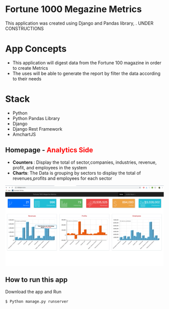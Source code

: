 # Fortune 1000 Megazine Metrics
This application  was created using Django and Pandas library, .   UNDER CONSTRUCTIONS




# App Concepts
<ul>

<li>This application will   digest data from the Fortune 100 magazine in order to create Metrics </li>
 <li>The uses will be able to generate the report by filter the data according to their needs </li>


</ul>


# Stack
<ul>

<li>Python</li>
 <li>Python Pandas Library </li>
 <li>Django </li>
  <li>Django Rest Framework </li>
  <li>AmchartJS</li>

</ul>


## Homepage - <b style='color:red'>Analytics Side</b>
<ul>
<li><b>Counters </b>: Display the total of sector,companies, industries, revenue, profit, and employees in the system  </li>

<li><b>Charts</b>: The Data is grouping by sectors to display the total of revenues,profits and employees for each sector </li>
</ul>

![Alt text](/images/p1.png "Homagepe" )












## How to run this app

Download the app and Run
```bash
$ Python manage.py runserver
```
